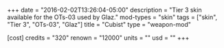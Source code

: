 +++
date = "2016-02-02T13:26:04-05:00"
description = "Tier 3 skin available for the OTs-03 used by Glaz."
mod-types = "skin"
tags = ["skin", "Tier 3", "OTs-03", "Glaz"]
title = "Cubist"
type = "weapon-mod"

[cost]
  credits = "320"
  renown = "12000"
  units = ""
  usd = ""
+++
